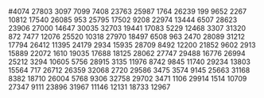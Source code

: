 #4074
27803
3097
7099
7408
23763
25987
1764
26239
199
9652
2267
10812
17540
26085
953
25795
17502
9208
22974
13444
6507
28623
23906
27000
14647
30035
32703
19441
17083
5229
12468
3307
31320
872
7477
12076
25520
10318
27970
18497
6508
963
2470
28089
31212
17794
26412
11395
24179
2934
15935
28709
8492
12200
21852
9602
2913
15889
22072
1610
19035
17688
18125
28062
27747
29488
16776
26994
25212
3294
10605
5756
28915
3135
11976
8742
9845
11740
29234
13803
15564
717
26712
26359
32068
2720
29586
3475
3574
9145
25663
31168
8382
18710
26004
5768
9306
32758
29702
3471
1106
29914
1514
10709
27347
9111
23896
31967
11146
12131
18733
12967
